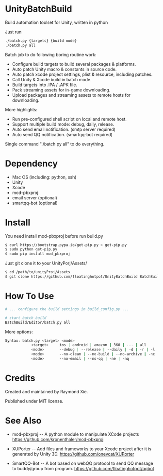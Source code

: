 
# UnityBatchBuild

Build automation toolset for Unity, written in python

Just run 
```bash
./batch.py {targets} {build mode}
./batch.py all
```

Batch job to do following boring routine work:

* Configure build targets to build several packages & platforms.
* Auto patch Unity macro & constants in source code.
* Auto patch xcode project settings, plist & resource, including patches.
* Call Unity & Xcode build in batch mode.
* Build targets into .IPA / .APK file.
* Pack streaming assets for in-game downloading.
* Upload packages and streaming assets to remote hosts for downloading.

More highlights:

* Run pre-configured shell script on local and remote host.
* Support multiple build mode: debug, daily, release.
* Auto send email notification. (smtp server required)
* Auto send QQ notification. (smartqq-bot required)

Single command "./batch.py all" to do everything.

# Dependency

* Mac OS (including: python, ssh)
* Unity
* Xcode
* mod-pbxproj
* email server (optional)
* smartqq-bot (optional)

# Install

You need install mod-pbxproj before run build.py
```bash
$ curl https://bootstrap.pypa.io/get-pip.py > get-pip.py
$ sudo python get-pip.py
$ sudo pip install mod_pbxproj
```

Just git clone it to your UnityPorj/Assets/
```bash
$ cd /path/to/unityProj/Assets
$ git clone https://github.com/floatinghotpot/UnityBatchBuild BatchBuild
```

# How To Use

```bash
# ... configure the build settings in build_config.py ...

# start batch build
BatchBuild/Editor/batch.py all
```

More options:
```bash
Syntax: batch.py <target> <mode>
            <target>     ios | android | amazon | 360 | ... | all
            <mode>       --debug | --release | --daily | -d | -r | -l
            <mode>       --no-clean | --no-build | --no-archive | -nc | -nb | -na
            <mode>       --no-email | --no-qq | -ne | -nq
```

# Credits

Created and maintained by Raymond Xie. 

Published under MIT license.

# See Also

* mod-pbxproj -- A python module to manipulate XCode projects
https://github.com/kronenthaler/mod-pbxproj

* XUPorter -- Add files and frameworks to your Xcode project after it is generated by Unity 3D. https://github.com/onevcat/XUPorter

* SmartQQ-Bot -- A bot based on webQQ protocol to send QQ message to buddy/group from program.
https://github.com/floatinghotpot/qqbot




